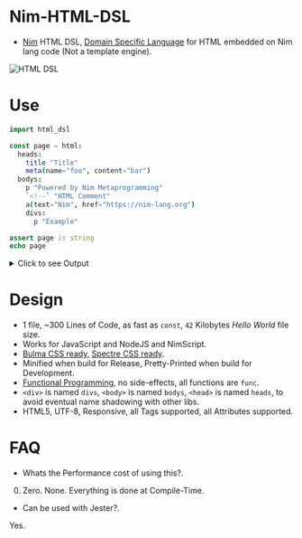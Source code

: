 # Nim-HTML-DSL

- [Nim](https://nim-lang.org) HTML DSL, [Domain Specific Language](https://en.wikipedia.org/wiki/Domain-specific_language) for HTML embedded on Nim lang code (Not a template engine).

![HTML DSL](https://raw.githubusercontent.com/juancarlospaco/nim-html-dsl/master/temp.png "HTML for Cats")


# Use

```nim
import html_dsl

const page = html:
  heads:
    title "Title"
    meta(name="foo", content="bar")
  bodys:
    p "Powered by Nim Metaprogramming"
    `<!--` "HTML Comment"
    a(text="Nim", href="https://nim-lang.org")
    divs:
      p "Example"

assert page is string
echo page
```

<details>
  <summary>Click to see Output</summary>

Build for Development:

```html
<!DOCTYPE html>
<html class='has-navbar-fixed-top'>
  <head>
    <meta charset="utf-8"><meta name="viewport" content="width=device-width,initial-scale=1"> <meta name="foo" content="bar" >
    <title>Title</title>
  </head>
  <body class='has-navbar-fixed-top'>
    <p > Powered by Nim Metaprogramming</p>

    <!--  HTML Comment  -->

    <a href="https://nim-lang.org" > Nim</a>
    <div >
      <p > Example</p>
      <p > Example</p>
    </div>
  </body>
</html>

```

Build for Release:

```html
<!DOCTYPE html><html class='has-navbar-fixed-top'><head><meta charset="utf-8"><meta name="viewport" content="width=device-width,initial-scale=1"><meta name="foo" content="bar" ><title>Title</title></head><body class='has-navbar-fixed-top'><p>Powered by Nim Metaprogramming</p><a href="https://nim-lang.org" >Nim</a><div><p>Example</p><p>Example</p></div></body></html>
```

</details>


# Design

- 1 file, ~300 Lines of Code, as fast as `const`, `42` Kilobytes *Hello World* file size.
- Works for JavaScript and NodeJS and NimScript.
- [Bulma CSS ready](https://bulma.io), [Spectre CSS ready](https://picturepan2.github.io/spectre/getting-started.html).
- Minified when build for Release, Pretty-Printed when build for Development.
- [Functional Programming](https://en.wikipedia.org/wiki/Functional_programming), no side-effects, all functions are `func`.
- `<div>` is named `divs`, `<body>` is named `bodys`, `<head>` is named `heads`, to avoid eventual name shadowing with other libs.
- HTML5, UTF-8, Responsive, all Tags supported, all Attributes supported.


# FAQ

- Whats the Performance cost of using this?.

0. Zero. None. Everything is done at Compile-Time.

- Can be used with Jester?.

Yes.
